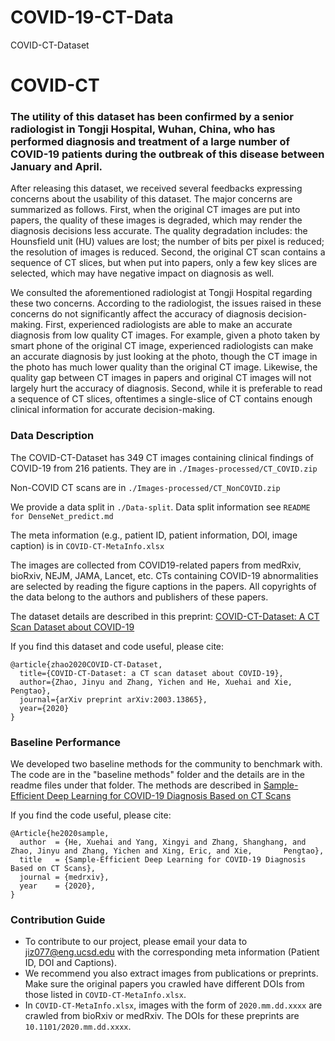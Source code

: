 # COVID-19-CT-Data
COVID-CT-Dataset 
# COVID-CT


### The utility of this dataset has been confirmed by a senior radiologist in Tongji Hospital, Wuhan, China, who has performed diagnosis and treatment of a large number of COVID-19 patients during the outbreak of this disease between January and April. 

After releasing this dataset, we received several feedbacks expressing concerns about the usability of this dataset. The major concerns are summarized as follows. First, when the original CT images are put into papers, the quality of these images is degraded, which may render the diagnosis decisions less accurate. The quality degradation includes: the Hounsfield unit (HU) values are lost; the number of bits per pixel is reduced; the resolution of images is reduced. Second, the original CT scan contains a sequence of CT slices, but when put into papers, only a few key slices are selected, which may have negative impact on diagnosis as well. 

We consulted the aforementioned radiologist at Tongji Hospital regarding these two concerns. According to the radiologist, the issues raised in these concerns do not significantly affect the accuracy of diagnosis decision-making. First, experienced radiologists are able to make an accurate diagnosis from low quality CT images. For example, given a photo taken by smart phone of the original CT image, experienced radiologists can make an accurate diagnosis by just looking at the photo, though the CT image in the photo has much lower quality than the original CT image. Likewise, the quality gap between CT images in papers and original CT images will not largely hurt the accuracy of diagnosis. Second, while it is preferable to read a sequence of CT slices, oftentimes a single-slice of CT contains enough clinical information for accurate decision-making. 
 

### Data Description

The COVID-CT-Dataset has 349 CT images containing clinical findings of COVID-19 from 216 patients. They are in `./Images-processed/CT_COVID.zip`

Non-COVID CT scans are in `./Images-processed/CT_NonCOVID.zip`

We provide a data split in `./Data-split`.
Data split information see `README for DenseNet_predict.md`

The meta information (e.g., patient ID, patient information, DOI, image caption) is in `COVID-CT-MetaInfo.xlsx`


The images are collected from COVID19-related papers from medRxiv, bioRxiv, NEJM, JAMA, Lancet, etc. CTs containing COVID-19 abnormalities are selected by reading the figure captions in the papers. All copyrights of the data belong to the authors and publishers of these papers.

The dataset details are described in this preprint: [COVID-CT-Dataset: A CT Scan Dataset about COVID-19](https://arxiv.org/pdf/2003.13865.pdf)

If you find this dataset and code useful, please cite:

    @article{zhao2020COVID-CT-Dataset,
      title={COVID-CT-Dataset: a CT scan dataset about COVID-19},
      author={Zhao, Jinyu and Zhang, Yichen and He, Xuehai and Xie, Pengtao},
      journal={arXiv preprint arXiv:2003.13865}, 
      year={2020}
    }

### Baseline Performance
We developed two baseline methods for the community to benchmark with.
The code are in the "baseline methods" folder and the details are in the readme files under that folder. The methods are described in [Sample-Efficient Deep Learning for COVID-19 Diagnosis Based on CT Scans](https://www.medrxiv.org/content/10.1101/2020.04.13.20063941v1)

If you find the code useful, please cite:

    @Article{he2020sample,
      author  = {He, Xuehai and Yang, Xingyi and Zhang, Shanghang, and Zhao, Jinyu and Zhang, Yichen and Xing, Eric, and Xie,       Pengtao},
      title   = {Sample-Efficient Deep Learning for COVID-19 Diagnosis Based on CT Scans},
      journal = {medrxiv},
      year    = {2020},
    }


### Contribution Guide
 - To contribute to our project, please email your data to jiz077@eng.ucsd.edu with the corresponding meta information (Patient ID, DOI and Captions).
 - We recommend you also extract images from publications or preprints. Make sure the original papers you crawled have different DOIs from those listed in `COVID-CT-MetaInfo.xlsx`.
 - In `COVID-CT-MetaInfo.xlsx`, images with the form of `2020.mm.dd.xxxx` are crawled from bioRxiv or medRxiv. The DOIs for these preprints are `10.1101/2020.mm.dd.xxxx`.
 


